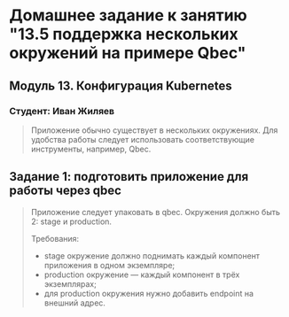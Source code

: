 # Домашнее задание к занятию "13.5 поддержка нескольких окружений на примере Qbec"

## Модуль 13. Конфигурация Kubernetes

### Студент: Иван Жиляев

>Приложение обычно существует в нескольких окружениях. Для удобства работы следует использовать соответствующие инструменты, например, Qbec.

## Задание 1: подготовить приложение для работы через qbec
>Приложение следует упаковать в qbec. Окружения должно быть 2: stage и production. 
>
>Требования:
>* stage окружение должно поднимать каждый компонент приложения в одном экземпляре;
>* production окружение — каждый компонент в трёх экземплярах;
>* для production окружения нужно добавить endpoint на внешний адрес.

